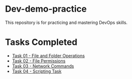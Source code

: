 # Dev-demo-practice
This repository is for practicing and mastering DevOps skills.


# Tasks Completed

- [Task 01 - File and Folder Operations](./task01-file-creation/)
- [Task 02 - File Permissions](./task02-file-permission/)
- [Task 03 - Network Commands](./task03-network-commands/)
- [Task 04 - Scripting Task](./task04-scripting-task/)
